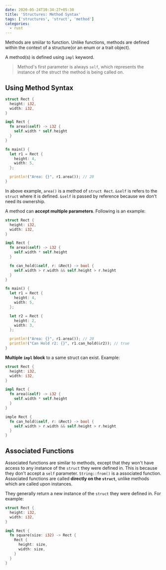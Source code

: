 ```yaml
---
date: 2020-05-24T10:34:27+05:30
title: 'Structures: Method Syntax'
tags: ['structures', 'struct', 'method']
categories:
  - rust
---
```


Methods are smiilar to function. Unlike functions, methods are defined within the context of a structure(or an enum or a trait object).

A method(s) is defined using `impl` keyword.

> Method's first parameter is always `self`, which represents the instance of the struct the method is being called on.

## Using Method Syntax

```rs
struct Rect {
  height: i32,
  width: i32,
}

impl Rect {
  fn area(&self) -> i32 {
    self.width * self.height
  }
}

fn main() {
  let r1 = Rect {
    height: 4,
    width: 5,
  };

  println!("Area: {}", r1.area()); // 20
}
```

In above example, `area()` is a method of `struct Rect`. `&self` is refers to the `struct` where it is defined. `&self` is passed by reference because we don't need its ownership.

A method can **accept multiple parameters**. Following is an example:

```rs
struct Rect {
  height: i32,
  width: i32,
}

impl Rect {
  fn area(&self) -> i32 {
    self.width * self.height
  }

  fn can_hold(&self, r: &Rect) -> bool {
    self.width > r.width && self.height > r.height
  }
}

fn main() {
  let r1 = Rect {
    height: 4,
    width: 5,
  };

  let r2 = Rect {
    height: 2,
    width: 3,
  };

  println!("Area: {}", r1.area()); // 20
  println!("Can Hold r2: {}", r1.can_hold(&r2)); // true
}
```

**Multiple `impl` block** to a same struct can exist. Example:

```rs
struct Rect {
  height: i32,
  width: i32,
}

impl Rect {
  fn area(&self) -> i32 {
    self.width * self.height
  }
}

imple Rect {
  fn can_hold(&self, r: &Rect) -> bool {
    self.width > r.width && self.height > r.height
  }
}
```

## Associated Functions

Associated functions are similar to methods, except that they won't have access to any instance of the `struct` they were defined in. This is because they don't accept a `self` parameter. `String::from()` is a associated function. Associated functions are called **directly on the `struct`**, unlike methods which are called upon instances.

They generally return a new instance of the `struct` they were defined in. For example:

```rs
struct Rect {
  height: i32,
  width: i32,
}

impl Rect {
  fn square(size: i32) -> Rect {
    Rect {
      height: size,
      width: size,
    }
  }
}
```
